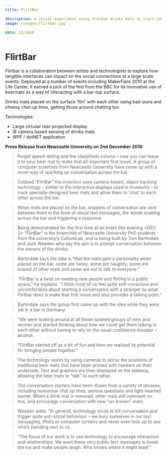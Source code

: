 ```yaml
---
title: FlirtBar

description: A social experiment using tracked drinks mats to start conversation around an augmented bar area.
image: /images/flirtbar.jpg

date: 12/2010
---
```


# FlirtBar

Flirtbar is a collaboration between artists and technologists to explore how tangible interfaces can impact on the social connections at a large scale events. Deployed at a number of events including MakerFaire 2010 at the Life Center, it earned a pick of the fest from the BBC for its innovative use of beermats as a way of interacting with a bar-top surface.

Drinks mats placed on the surface ‘flirt’ with each other using bad-puns and cheesy chat-up lines, getting those around chatting too.

Technologies:

- Large circular rear-projected display
- IR camera based sensing of drinks mats
- WPF / dotNET application

**Press Release from Newcastle University on 2nd December 2010**

> Forget speed-dating and the classifieds column – now you can leave it to your beer mat to make that all-important first move.
> A group of computer scientists from Newcastle University have come up with a novel way of sparking up conversation across the bar.

> Dubbed “FlirtBar” the invention uses camera-based, object tracking technology – similar to the interactive displays used in museums – to track specially-designed beer mats and allow them to ‘chat’ to each other across the bar.

> When mats are placed on the bar, snippets of conversation are sent between them in the form of visual text messages, the words snaking across the bar and triggering a response.

> Being demonstrated for the first time at an event this evening <DEC 2> “FlirtBar” is the brainchild of Newcastle University PhD students from the university’s CultureLab, and is being built by Tom Bartindale and Jack Weeden who say the aim is to prompt conversation between the owners of the drinks.

> Bartindale says the idea is “that the mats gain a personality when placed on the bar, some are funny, some are naughty, some are scared of other mats and some are out to talk to everyone.”

> “FlirtBar is a twist on meeting new people and flirting in a public space,” he explains. “I think most of us feel quite self-conscious and uncomfortable about starting a conversation with a stranger so what Flirtbar does is make that first move and also provides a talking point.”

> Bartindale says the group first came up with the idea while they were sat in a bar in Germany.

> “We were looking around at all these isolated groups of men and women and started thinking about how we could get them talking to each other without having to rely on the usual confidence-booster – alcohol.

> “FlirtBar started off as a bit of fun and then we realised its potential for bringing people together.”

> The technology works by using cameras to sense the positions of traditional beer mats that have been printed with markers on their underside. Text and graphics are then displayed on the tabletop, allowing the beer mats to “talk” to each other.

> The conversation starters have been drawn from a variety of phrases, including humorous chat up lines, serious questions and light-hearted banter. When a drink mat is removed, other mats will comment on this, and encourage conversation with new “un-known” mats.

> Weeden adds: “In general, technology tends to kill conversation and trigger quite anti-social behaviour – we bury ourselves in our text messaging, iPods or computer screens and never even look up to see who’s standing next to us.

> “The focus of our work is to use technology to encourage interaction and relationships. We want these very public text messages to break the ice and make people laugh. Who knows where it might lead!”
